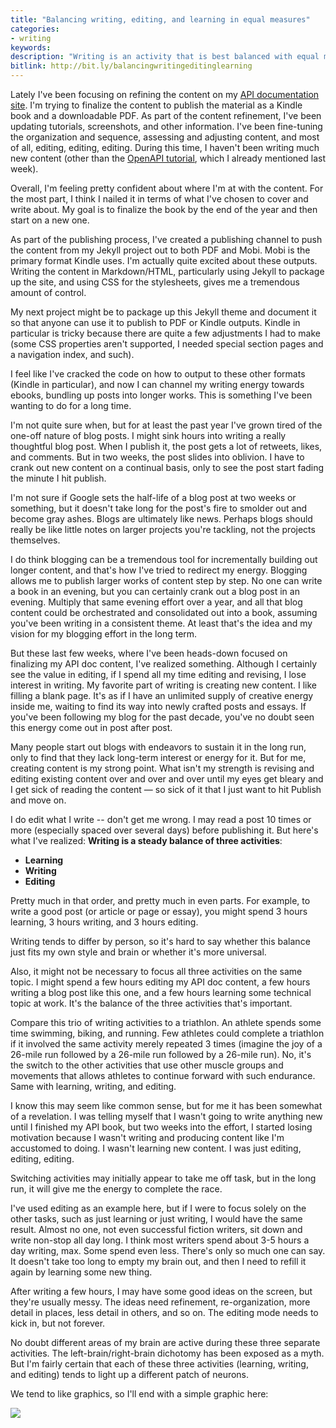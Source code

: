 ```yaml
---
title: "Balancing writing, editing, and learning in equal measures"
categories:
- writing
keywords:
description: "Writing is an activity that is best balanced with equal measures of editing and learning. Overdoing any one activity can lead to exhaustion and burnout, but by balancing these three activities &mdash; writing, editing, and learning &mdash; you can switch to different neural muscles and find more energy in the long-term."
bitlink: http://bit.ly/balancingwritingeditinglearning
---
```


Lately I've been focusing on refining the content on my [API documentation site](https://idratherbewriting.com/learnapidoc/). I'm trying to finalize the content to publish the material as a Kindle book and a downloadable PDF. As part of the content refinement, I've been updating tutorials, screenshots, and other information. I've been fine-tuning the organization and sequence, assessing and adjusting content, and most of all, editing, editing, editing. During this time, I haven't been writing much new content (other than the [OpenAPI tutorial](https://idratherbewriting.com/learnapidoc/pubapis_openapi_tutorial_overview.html), which I already mentioned last week).

Overall, I'm feeling pretty confident about where I'm at with the content. For the most part, I think I nailed it in terms of what I've chosen to cover and write about. My goal is to finalize the book by the end of the year and then start on a new one.

As part of the publishing process, I've created a publishing channel to push the content from my Jekyll project out to both PDF and Mobi. Mobi is the primary format Kindle uses. I'm actually quite excited about these outputs. Writing the content in Markdown/HTML, particularly using Jekyll to package up the site, and using CSS for the stylesheets, gives me a tremendous amount of control.

My next project might be to package up this Jekyll theme and document it so that anyone can use it to publish to PDF or Kindle outputs. Kindle in particular is tricky because there are quite a few adjustments I had to make (some CSS properties aren't supported, I needed special section pages and a navigation index, and such).

I feel like I've cracked the code on how to output to these other formats (Kindle in particular), and now I can channel my writing energy towards ebooks, bundling up posts into longer works. This is something I've been wanting to do for a long time.

I'm not quite sure when, but for at least the past year I've grown tired of the one-off nature of blog posts. I might sink hours into writing a really thoughtful blog post. When I publish it, the post gets a lot of retweets, likes, and comments. But in two weeks, the post slides into oblivion. I have to crank out new content on a continual basis, only to see the post start fading the minute I hit publish.

I'm not sure if Google sets the half-life of a blog post at two weeks or something, but it doesn't take long for the post's fire to smolder out and become gray ashes. Blogs are ultimately like news. Perhaps blogs should really be like little notes on larger projects you're tackling, not the projects themselves.

I do think blogging can be a tremendous tool for incrementally building out longer content, and that's how I've tried to redirect my energy. Blogging allows me to publish larger works of content step by step. No one can write a book in an evening, but you can certainly crank out a blog post in an evening. Multiply that same evening effort over a year, and all that blog content could be orchestrated and consolidated out into a book, assuming you've been writing in a consistent theme. At least that's the idea and my vision for my blogging effort in the long term.

But these last few weeks, where I've been heads-down focused on finalizing my API doc content, I've realized something. Although I certainly see the value in editing, if I spend all my time editing and revising, I lose interest in writing. My favorite part of writing is creating new content. I like filling a blank page. It's as if I have an unlimited supply of creative energy inside me, waiting to find its way into newly crafted posts and essays. If you've been following my blog for the past decade, you've no doubt seen this energy come out in post after post.

Many people start out blogs with endeavors to sustain it in the long run, only to find that they lack long-term interest or energy for it. But for me, creating content is my strong point. What isn't my strength is revising and editing existing content over and over and over until my eyes get bleary and I get sick of reading the content &mdash; so sick of it that I just want to hit Publish and move on.

I do edit what I write -- don't get me wrong. I may read a post 10 times or more (especially spaced over several days) before publishing it. But here's what I've realized: **Writing is a steady balance of three activities**:

* **Learning**
* **Writing**
* **Editing**

Pretty much in that order, and pretty much in even parts. For example, to write a good post (or article or page or essay), you might spend 3 hours learning, 3 hours writing, and 3 hours editing.

Writing tends to differ by person, so it's hard to say whether this balance just fits my own style and brain or whether it's more universal.

Also, it might not be necessary to focus all three activities on the same topic. I might spend a few hours editing my API doc content, a few hours writing a blog post like this one, and a few hours learning some technical topic at work. It's the balance of the three activities that's important.

Compare this trio of writing activities to a triathlon. An athlete spends some time swimming, biking, and running. Few athletes could complete a triathlon if it involved the same activity merely repeated 3 times (imagine the joy of a 26-mile run followed by a 26-mile run followed by a 26-mile run). No, it's the switch to the other activities that use other muscle groups and movements that allows athletes to continue forward with such endurance. Same with learning, writing, and editing.

I know this may seem like common sense, but for me it has been somewhat of a revelation. I was telling myself that I wasn't going to write anything new until I finished my API book, but two weeks into the effort, I started losing motivation because I wasn't writing and producing content like I'm accustomed to doing. I wasn't learning new content. I was just editing, editing, editing.

Switching activities may initially appear to take me off task, but in the long run, it will give me the energy to complete the race.

I've used editing as an example here, but if I were to focus solely on the other tasks, such as just learning or just writing, I would have the same result. Almost no one, not even successful fiction writers, sit down and write non-stop all day long. I think most writers spend about 3-5 hours a day writing, max. Some spend even less. There's only so much one can say. It doesn't take too long to empty my brain out, and then I need to refill it again by learning some new thing.

After writing a few hours, I may have some good ideas on the screen, but they're usually messy. The ideas need refinement, re-organization, more detail in places, less detail in others, and so on. The editing mode needs to kick in, but not forever.

No doubt different areas of my brain are active during these three separate activities. The left-brain/right-brain dichotomy has been exposed as a myth. But I'm fairly certain that each of these three activities (learning, writing, and editing) tends to light up a different patch of neurons.

We tend to like graphics, so I'll end with a simple graphic here:

<div style="max-width: 600px;">
<img src="https://s3.us-west-1.wasabisys.com/idbwmedia.com/images/writingtrianglebalance.svg"/>
</div>
